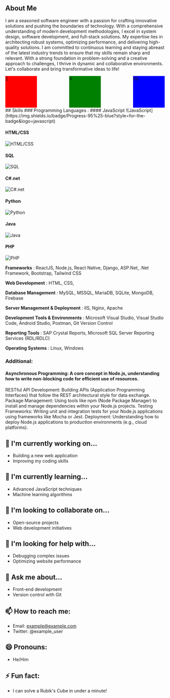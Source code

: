 ## About Me
I am a seasoned software engineer with a passion for crafting innovative solutions and pushing the boundaries of technology. With a comprehensive understanding of modern development methodologies, I excel in system design, software development, and full-stack solutions. My expertise lies in architecting robust systems, optimizing performance, and delivering high-quality solutions. I am committed to continuous learning and staying abreast of the latest industry trends to ensure that my skills remain sharp and relevant. With a strong foundation in problem-solving and a creative approach to challenges, I thrive in dynamic and collaborative environments. Let's collaborate and bring transformative ideas to life!


<div style="display: flex; justify-content: space-between;">
  <div style="width: 100px; height: 100px; background-color: red;">2</div>
  <div style="width: 100px; height: 100px; background-color: green;">4</div>
  <div style="width: 100px; height: 100px; background-color: blue;">88</div>
</div>
## Skills
### Programming Languages :
#### JavaScript
![JavaScript](https://img.shields.io/badge/Progress-95%25-blue?style=for-the-badge&logo=javascript)

#### HTML/CSS
![HTML/CSS](https://img.shields.io/badge/Progress-95%25-blue?style=for-the-badge&logo=html5)

#### SQL
![SQL](https://img.shields.io/badge/Progress-90%25-blue?style=for-the-badge&logo=sql)

#### C#.net
![C#.net](https://img.shields.io/badge/Progress-90%25-blue?style=for-the-badge&logo=csharp)

#### Python
![Python](https://img.shields.io/badge/Progress-60%25-blue?style=for-the-badge&logo=python)

#### Java
![Java](https://img.shields.io/badge/Progress-50%25-blue?style=for-the-badge&logo=java)

#### PHP
![PHP](https://img.shields.io/badge/Progress-50%25-blue?style=for-the-badge&logo=php)


**Frameworks** :  ReactJS, Node.js, React Native, Django, ASP.Net, .Net Framework, Bootstrap, Tailwind CSS

**Web Development** : HTML, CSS,

**Database Management** : MySQL, MSSQL, MariaDB, SQLite, MongoDB, Firebase

**Server Management & Deployment** : IIS, Nginx, Apache

**Development Tools & Environments** : Microsoft Visual Studio, Visual Studio Code, Android Studio, Postman, Git Version Control

**Reporting Tools** : SAP Crystal Reports, Microsoft SQL Server Reporting Services (RDL/RDLC)

**Operating Systems** : Linux, Windows 

### Additional:
#### Asynchronous Programming: A core concept in Node.js, understanding how to write non-blocking code for efficient use of resources.
RESTful API Development: Building APIs (Application Programming Interfaces) that follow the REST architectural style for data exchange.
Package Management: Using tools like npm (Node Package Manager) to install and manage dependencies within your Node.js projects.
Testing Frameworks: Writing unit and integration tests for your Node.js applications using frameworks like Mocha or Jest.
Deployment: Understanding how to deploy Node.js applications to production environments (e.g., cloud platforms).




## 🔭 I'm currently working on...
- Building a new web application
- Improving my coding skills

## 🌱 I'm currently learning...
- Advanced JavaScript techniques
- Machine learning algorithms

## 👯 I'm looking to collaborate on...
- Open-source projects
- Web development initiatives

## 🤔 I'm looking for help with...
- Debugging complex issues
- Optimizing website performance

## 💬 Ask me about...
- Front-end development
- Version control with Git

## 📫 How to reach me:
- Email: example@example.com
- Twitter: @example_user

## 😄 Pronouns:
- He/Him

## ⚡ Fun fact:
- I can solve a Rubik's Cube in under a minute!
